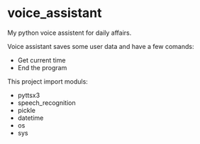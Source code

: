 # voice_assistant
My python voice assistent for daily affairs.

Voice assistant saves some user data and have a few comands:
- Get current time
- End the program

This project import moduls:
- pyttsx3
- speech_recognition
- pickle
- datetime
- os
- sys
